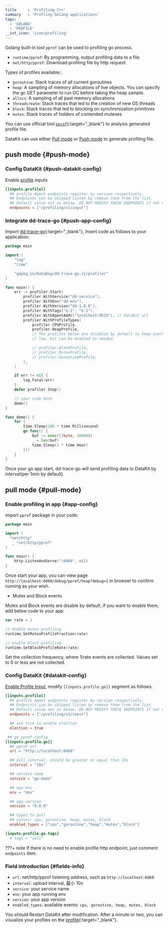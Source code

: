 ```yaml
---
title     : 'Profiling C++'
summary   : 'Profling Golang applications'
tags:
  - 'GOLANG'
  - 'PROFILE'
__int_icon: 'icon/profiling'
---
```



Golang built-in tool `pprof` can be used to profiling go process.

- `runtime/pprof`: By programming, output profiling data to a file.
- `net/http/pprof`: Download profiling file by http request.

Types of profiles available::

- `goroutine`: Stack traces of all current goroutines
- `heap`: A sampling of memory allocations of live objects. You can specify the gc GET parameter to run GC before taking the heap sample.
- `allocs`: A sampling of all past memory allocations
- `threadcreate`: Stack traces that led to the creation of new OS threads
- `block`: Stack traces that led to blocking on synchronization primitives
- `mutex`: Stack traces of holders of contended mutexes

You can use official tool [`pprof`](https://github.com/google/pprof/blob/main/doc/README.md){:target="_blank"} to analysis generated profile file.

DataKit can use either [Pull mode](profile-go.md#pull-mode) or [Push mode](profile-go.md#push-mode) to generate profiling file.

## push mode {#push-mode}

### Config DataKit {#push-datakit-config}

Enable [profile](profile.md#config)  inputs

```toml
[[inputs.profile]]
  ## profile Agent endpoints register by version respectively.
  ## Endpoints can be skipped listen by remove them from the list.
  ## Default value set as below. DO NOT MODIFY THESE ENDPOINTS if not necessary.
  endpoints = ["/profiling/v1/input"]
```

### Integrate dd-trace-go {#push-app-config}

Import [dd-trace-go](https://github.com/DataDog/dd-trace-go){:target="_blank"}, Insert code as follows to your application:

```go
package main

import (
    "log"
    "time"

    "gopkg.in/DataDog/dd-trace-go.v1/profiler"
)

func main() {
    err := profiler.Start(
        profiler.WithService("dd-service"),
        profiler.WithEnv("dd-env"),
        profiler.WithVersion("dd-1.0.0"),
        profiler.WithTags("k:1", "k:2"),
        profiler.WithAgentAddr("localhost:9529"), // DataKit url
        profiler.WithProfileTypes(
            profiler.CPUProfile,
            profiler.HeapProfile,
            // The profiles below are disabled by default to keep overhead
            // low, but can be enabled as needed.

            // profiler.BlockProfile,
            // profiler.MutexProfile,
            // profiler.GoroutineProfile,
        ),
    )

    if err != nil {
        log.Fatal(err)
    }
    defer profiler.Stop()

    // your code here
    demo()
}

func demo() {
    for {
        time.Sleep(100 * time.Millisecond)
        go func() {
            buf := make([]byte, 100000)
            _ = len(buf)
            time.Sleep(1 * time.Hour)
        }()
    }
}
```

Once your go app start, dd-trace-go will send profiling data to DataKit by interval(per 1min by default).

## pull mode {#pull-mode}

### Enable profiling in app {#app-config}

import `pprof` package in your code:

```go
package main

import (
  "net/http"
   _ "net/http/pprof"
)

func main() {
    http.ListenAndServe(":6060", nil)
}
```

Once start your app, you can view page `http://localhost:6060/debug/pprof/heap?debug=1` in browser to confirm running as your wish.

- Mutex and Block events

Mutex and Block events are disable by default, if you want to enable them, add below code to your app:

```go
var rate = 1

// enable mutex profiling
runtime.SetMutexProfileFraction(rate)

// enable block profiling
runtime.SetBlockProfileRate(rate)
```

Set the collection frequency, where 1/rate events are collected. Values set to 0 or less are not collected.

### Config DataKit {#datakit-config}

[Enable Profile Input](profile.md), modify `[[inputs.profile.go]]` segment as follows.

```toml
[[inputs.profile]]
  ## profile Agent endpoints register by version respectively.
  ## Endpoints can be skipped listen by remove them from the list.
  ## Default value set as below. DO NOT MODIFY THESE ENDPOINTS if not necessary.
  endpoints = ["/profiling/v1/input"]

  ## set true to enable election
  election = true

 ## go pprof config
[[inputs.profile.go]]
  ## pprof url
  url = "http://localhost:6060"

  ## pull interval, should be greater or equal than 10s
  interval = "10s"

  ## service name
  service = "go-demo"

  ## app env
  env = "dev"

  ## app version
  version = "0.0.0"

  ## types to pull 
  ## values: cpu, goroutine, heap, mutex, block
  enabled_types = ["cpu","goroutine","heap","mutex","block"]

[inputs.profile.go.tags]
  # tag1 = "val1"
```

<!-- markdownlint-disable MD046 -->
???+ note
    If there is no need to enable profile http endpoint, just comment `endpoints` item.
<!-- markdownlint-enable -->

### Field introduction {#fields-info}

- `url`: net/http/pprof listening address, such as `http://localhost:6060`
- `interval`: upload interval, 最小 10s
- `service`:  your service name
- `env`:  your app running env
- `version`: your app version
- `enabled_types`: available events: `cpu, goroutine, heap, mutex, block`

You should Restart DataKit after modification. After a minute or two, you can visualize your profiles on the [profile](https://console.guance.com/tracing/profile){:target="_blank"}.
